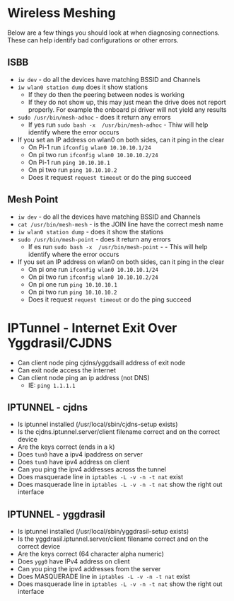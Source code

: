 # Wireless Meshing

Below are a few things you should look at when diagnosing connections. These can help identify bad configurations or other errors.

## ISBB
- `iw dev` - do all the devices have matching BSSID and Channels
- `iw wlan0 station dump` does it show stations
    - If they do then the peering between nodes is working
    - If they do not show up, this may just mean the drive does not report properly. For example the onboard pi driver will not yield any results
- `sudo /usr/bin/mesh-adhoc`  - does it return any errors
   - If yes run `sudo bash -x  /usr/bin/mesh-adhoc` - Thiw will help identify where the error occurs
- If you set an IP address on wlan0 on both sides, can it ping in the clear
    - On Pi-1 run `ifconfig wlan0 10.10.10.1/24`
    - On pi two run `ifconfig wlan0 10.10.10.2/24`
    - On Pi-1 run `ping 10.10.10.1`
    - On pi two run `ping 10.10.10.2`
    - Does it request `request timeout` or do the ping succeed

## Mesh Point
- `iw dev` - do all the devices have matching BSSID and Channels
- `cat /usr/bin/mesh-mesh` - is the JOIN line have the correct mesh name
- `iw wlan0 station dump` - does it show the stations
- `sudo /usr/bin/mesh-point`  - does it return any errors
   - If es run `sudo bash -x  /usr/bin/mesh-point` -  - This will help identify where the error occurs
- If you set an IP address on wlan0 on both sides, can it ping in the clear
    - On pi one run `ifconfig wlan0 10.10.10.1/24`
    - On pi two run `ifconfig wlan0 10.10.10.2/24`
    - On pi one run `ping 10.10.10.1`
    - On pi two run `ping 10.10.10.2`
    - Does it request `request timeout` or do the ping succeed

# IPTunnel - Internet Exit Over Yggdrasil/CJDNS
- Can client node ping cjdns/yggdsaill address of exit node
- Can exit node access the internet
- Can client node ping an ip address (not DNS)
    - IE: `ping 1.1.1.1`

## IPTUNNEL - cjdns
- Is iptunnel installed (/usr/local/sbin/cjdns-setup exists)
- Is the cjdns.iptunnel.server/client filename correct and on the correct device
- Are the keys correct (ends in a k)
- Does `tun0` have a ipv4 ipaddress on server
- Does `tun0` have ipv4 address on client
- Can you ping the ipv4 addresses across the tunnel
- Does masquerade line in `iptables -L -v -n -t nat` exist
- Does masquerade line in `iptables -L -v -n -t nat` show the right out interface

## IPTUNNEL - yggdrasil
- Is iptunnel installed (/usr/local/sbin/yggdrasil-setup exists)
- Is the yggdrasil.iptunnel.server/client filename correct and on the correct device
- Are the keys correct (64 character alpha numeric)
- Does `ygg0` have IPv4 address on client
- Can you ping the ipv4 addresses from the server
- Does MASQUERADE line in `iptables -L -v -n -t nat` exist
- Does masquerade line in `iptables -L -v -n -t nat` show the right out interface
